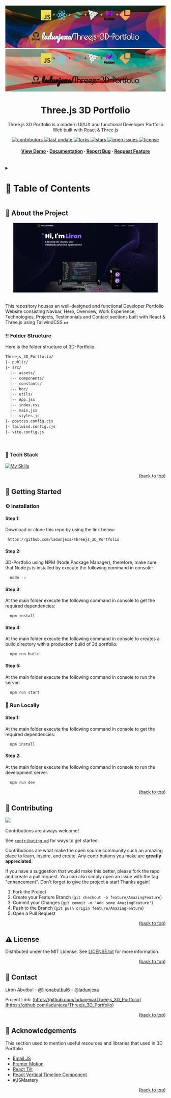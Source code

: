 <a name="readme-top"></a>
<div align="center">

  ![Project Banner](readme_assets/readme_banner.png#gh-dark-mode-only)
  ![Project Banner](readme_assets/readme_banner-light.png#gh-light-mode-only)

  <h1>Three.js 3D Portfolio</h1>
  
  <p>
    Three.js 3D Portfolio is a modern UI/UX and functional Developer Portfolio Web built with React & Three.js
  </p>

<!-- Badges -->
<p>
  <a href="https://github.com/ladunjexa/Threejs_3D_Portfolio/graphs/contributors">
    <img src="https://img.shields.io/github/contributors/ladunjexa/Threejs_3D_Portfolio" alt="contributors" />
  </a>
  <a href="">
    <img src="https://img.shields.io/github/last-commit/ladunjexa/Threejs_3D_Portfolio" alt="last update" />
  </a>
  <a href="https://github.com/ladunjexa/Threejs_3D_Portfolio/network/members">
    <img src="https://img.shields.io/github/forks/ladunjexa/Threejs_3D_Portfolio" alt="forks" />
  </a>
  <a href="https://github.com/ladunjexa/Threejs_3D_Portfolio/stargazers">
    <img src="https://img.shields.io/github/stars/ladunjexa/Threejs_3D_Portfolio" alt="stars" />
  </a>
  <a href="https://github.com/ladunjexa/Threejs_3D_Portfolio/issues/">
    <img src="https://img.shields.io/github/issues/ladunjexa/Threejs_3D_Portfolio" alt="open issues" />
  </a>
  <a href="https://github.com/ladunjexa/Threejs_3D_Portfolio/blob/master/LICENSE">
    <img src="https://img.shields.io/github/license/ladunjexa/Threejs_3D_Portfolio.svg" alt="license" />
  </a>
</p>
   
 <h4>
    <a href="https://threejs-3-d-portfolio.vercel.app/">View Demo</a>
  <span> · </span>
    <a href="https://github.com/ladunjexa/Threejs_3D_Portfolio">Documentation</a>
  <span> · </span>
    <a href="https://github.com/ladunjexa/Threejs_3D_Portfolio/issues/">Report Bug</a>
  <span> · </span>
    <a href="https://github.com/ladunjexa/Threejs_3D_Portfolio/issues/">Request Feature</a>
  </h4>
</div>

<br />

<!-- Table of Contents -->
<details>

<summary>

# :notebook_with_decorative_cover: Table of Contents

</summary>

- [About the Project](#star2-about-the-project)
  * [Folder Structure](#bangbang-folder-structure)
  * [Tech Stack](#space_invader-tech-stack)
- [Getting Started](#toolbox-getting-started)
  * [Installation](#gear-installation)
  * [Run Locally](#running-run-locally)
- [Contributing](#wave-contributing)
- [License](#warning-license)
- [Contact](#handshake-contact)
- [Acknowledgements](#gem-acknowledgements)

</details>  

<!-- About the Project -->
## :star2: About the Project

<div align="center">
  <img src="readme_assets/3d-portfolio.png" height="auto" width="90%"/>
</div>

<br />

This repository houses an well-designed and functional Developer Portfolio Website consisting Navbar, Hero, Overview, Work Experience, Technologies, Projects, Testimonials and Contact sections built with React & Three.js using TailwindCSS ⏭

<!-- Folder Structure -->
### :bangbang: Folder Structure

Here is the folder structure of 3D-Portfolio.
```bash
Threejs_3D_Portfolio/
|- public/
|- src/
  |-- assets/
  |-- components/
  |-- constants/
  |-- hoc/
  |-- utils/
  |-- App.jsx
  |-- index.css
  |-- main.jsx
  |-- styles.js
|- postcss.config.cjs
|- tailwind.config.cjs
|- vite.config.js
```
<br />

<!-- TechStack -->
### :space_invader: Tech Stack

[![My Skills](https://skillicons.dev/icons?i=js,react,tailwind,threejs)](https://skillicons.dev)

<p align="right">(<a href="#readme-top">back to top</a>)</p>

<!-- Getting Started -->
## :toolbox: Getting Started

<!-- Installation -->
### :gear: Installation

#### Step 1:
Download or clone this repo by using the link below:

```bash
 https://github.com/ladunjexa/Threejs_3D_Portfolio
```

#### Step 2:

3D-Portfolio using NPM (Node Package Manager), therefore, make sure that Node.js is installed by execute the following command in console:

```bash
  node -v
```

#### Step 3:

At the main folder execute the following command in console to get the required dependencies:

```bash
  npm install
```

#### Step 4:

At the main folder execute the following command in console to creates a build directory with a production build of 3d portfolio:

```bash
  npm run build
```

#### Step 5:

At the main folder execute the following command in console to run the server:

```bash
  npm run start
```

<!-- Run Locally -->
### :running: Run Locally

#### Step 1:

At the main folder execute the following command in console to get the required dependencies:

```bash
  npm install
```

#### Step 2:

At the main folder execute the following command in console to run the development server:

```bash
  npm run dev
```

<p align="right">(<a href="#readme-top">back to top</a>)</p>

<!-- Contributing -->
## :wave: Contributing

<a href="https://github.com/ladunjexa/Threejs_3D_Portfolio/graphs/contributors">
  <img src="https://contrib.rocks/image?repo=ladunjexa/Threejs_3D_Portfolio" />
</a>


Contributions are always welcome!

See [`contributing.md`](https://contributing.md/) for ways to get started.

Contributions are what make the open source community such an amazing place to learn, inspire, and create. Any contributions you make are **greatly appreciated**.

If you have a suggestion that would make this better, please fork the repo and create a pull request. You can also simply open an issue with the tag "enhancement".
Don't forget to give the project a star! Thanks again!

1. Fork the Project
2. Create your Feature Branch (`git checkout -b feature/AmazingFeature`)
3. Commit your Changes (`git commit -m 'Add some AmazingFeature'`)
4. Push to the Branch (`git push origin feature/AmazingFeature`)
5. Open a Pull Request

<p align="right">(<a href="#readme-top">back to top</a>)</p>

<!-- License -->
## :warning: License

Distributed under the MIT License. See [LICENSE.txt](https://github.com/ladunjexa/Threejs_3D_Portfolio/blob/main/LICENSE) for more information.

<p align="right">(<a href="#readme-top">back to top</a>)</p>

<!-- Contact -->
## :handshake: Contact

Liron Abutbul - [@lironabutbul6](https://twitter.com/lironabutbul6) - [@ladunjexa](https://t.me/ladunjexa)

Project Link: [https://github.com/ladunjexa/Threejs_3D_Portfolio](https://github.com/ladunjexa/Threejs_3D_Portfolio)

<p align="right">(<a href="#readme-top">back to top</a>)</p>

<!-- Acknowledgments -->
## :gem: Acknowledgements

This section used to mention useful resources and libraries that used in 3D Portfolio

 - [Email JS](https://www.emailjs.com/)
 - [Framer Motion](https://www.framer.com/motion/)
 - [React Tilt](https://www.npmjs.com/package/react-tilt)
 - [React Vertical Timeline Component](https://www.npmjs.com/package/react-vertical-timeline-component)
 - #JSMastery

<p align="right">(<a href="#readme-top">back to top</a>)</p>
